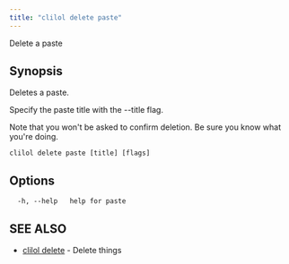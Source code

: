 ```yaml
---
title: "clilol delete paste"
---
```


Delete a paste

## Synopsis

Deletes a paste.

Specify the paste title with the --title flag.

Note that you won't be asked to confirm deletion.
Be sure you know what you're doing.

```
clilol delete paste [title] [flags]
```

## Options

```
  -h, --help   help for paste
```

## SEE ALSO

* [clilol delete](clilol_delete.md)	 - Delete things
